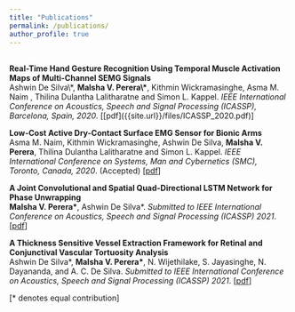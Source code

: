 ```yaml
---
title: "Publications"
permalink: /publications/
author_profile: true
---
```

<br>
<b>Real-Time Hand Gesture Recognition Using Temporal Muscle Activation Maps of Multi-Channel SEMG Signals</b> <br> 
Ashwin De Silva\*, <b>Malsha V. Perera\*</b>, Kithmin Wickramasinghe, Asma M. Naim , Thilina Dulantha Lalitharatne and Simon L. Kappel.
<i>IEEE International Conference on Acoustics, Speech and Signal Processing (ICASSP), Barcelona, Spain, 2020</i>. [[pdf]({{site.url}}/files/ICASSP_2020.pdf)]


<b>Low-Cost Active Dry-Contact Surface EMG Sensor for Bionic Arms</b> <br> 
Asma M. Naim, Kithmin Wickramasinghe, Ashwin De Silva, <b>Malsha V. Perera</b>, Thilina Dulantha Lalitharatne and Simon L. Kappel.
<i>IEEE International Conference on Systems, Man and Cybernetics (SMC), Toronto, Canada, 2020</i>. (Accepted)  [[pdf]({{site.url}}/files/SMC.pdf)]


<b>A Joint Convolutional and Spatial Quad-Directional LSTM Network for Phase Unwrapping</b> <br>
<b>Malsha V. Perera\*</b>, Ashwin De Silva\*.
<i>Submitted to IEEE International Conference on Acoustics, Speech and Signal Processing (ICASSP) 2021</i>. [[pdf]({{site.url}}/files/Phase_unwrap.pdf)]


<b>A Thickness Sensitive Vessel Extraction Framework for Retinal and Conjunctival Vascular Tortuosity Analysis</b> <br>
Ashwin De Silva\*, <b>Malsha V. Perera\*</b>, N. Wijethilake, S. Jayasinghe, N. Dayananda, and A. C. De Silva.
<i>Submitted to IEEE International Conference on Acoustics, Speech and Signal Processing (ICASSP) 2021</i>. [[pdf]({{site.url}}/files/TBME.pdf)]

[\* denotes equal contribution]
